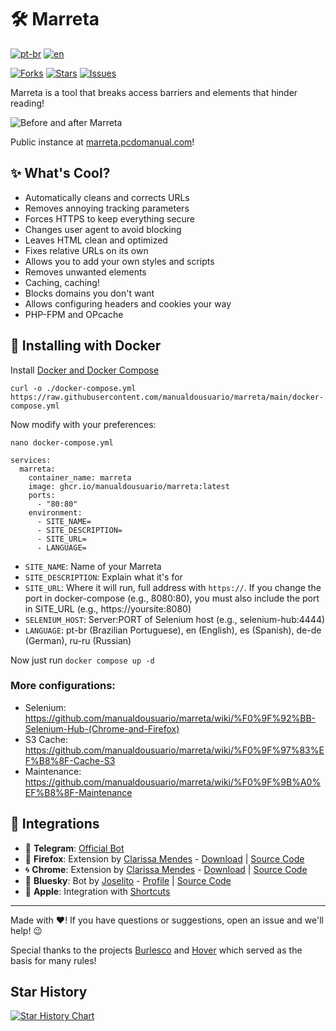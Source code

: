 # 🛠️ Marreta

[![pt-br](https://img.shields.io/badge/lang-pt--br-green.svg)](https://github.com/manualdousuario/marreta/blob/master/README.md)
[![en](https://img.shields.io/badge/lang-en-red.svg)](https://github.com/manualdousuario/marreta/blob/master/README.en.md)

[![Forks](https://img.shields.io/github/forks/manualdousuario/marreta)](https://github.com/manualdousuario/marreta/network/members)
[![Stars](https://img.shields.io/github/stars/manualdousuario/marreta)](https://github.com/manualdousuario/marreta/stargazers)
[![Issues](https://img.shields.io/github/issues/manualdousuario/marreta)](https://github.com/manualdousuario/marreta/issues)

Marreta is a tool that breaks access barriers and elements that hinder reading!

![Before and after Marreta](https://github.com/manualdousuario/marreta/blob/main/screen.png?raw=true)

Public instance at [marreta.pcdomanual.com](https://marreta.pcdomanual.com)!

## ✨ What's Cool?

- Automatically cleans and corrects URLs
- Removes annoying tracking parameters
- Forces HTTPS to keep everything secure
- Changes user agent to avoid blocking
- Leaves HTML clean and optimized
- Fixes relative URLs on its own
- Allows you to add your own styles and scripts
- Removes unwanted elements
- Caching, caching!
- Blocks domains you don't want
- Allows configuring headers and cookies your way
- PHP-FPM and OPcache

## 🐳 Installing with Docker

Install [Docker and Docker Compose](https://docs.docker.com/engine/install/)

`curl -o ./docker-compose.yml https://raw.githubusercontent.com/manualdousuario/marreta/main/docker-compose.yml`

Now modify with your preferences:

`nano docker-compose.yml`

```
services:
  marreta:
    container_name: marreta
    image: ghcr.io/manualdousuario/marreta:latest
    ports:
      - "80:80"
    environment:
      - SITE_NAME=
      - SITE_DESCRIPTION=
      - SITE_URL=
      - LANGUAGE=
```

- `SITE_NAME`: Name of your Marreta
- `SITE_DESCRIPTION`: Explain what it's for
- `SITE_URL`: Where it will run, full address with `https://`. If you change the port in docker-compose (e.g., 8080:80), you must also include the port in SITE_URL (e.g., https://yoursite:8080)
- `SELENIUM_HOST`: Server:PORT of Selenium host (e.g., selenium-hub:4444)
- `LANGUAGE`: pt-br (Brazilian Portuguese), en (English), es (Spanish), de-de (German), ru-ru (Russian)
 
Now just run `docker compose up -d`

### More configurations:
- Selenium: https://github.com/manualdousuario/marreta/wiki/%F0%9F%92%BB-Selenium-Hub-(Chrome-and-Firefox)
- S3 Cache: https://github.com/manualdousuario/marreta/wiki/%F0%9F%97%83%EF%B8%8F-Cache-S3
- Maintenance: https://github.com/manualdousuario/marreta/wiki/%F0%9F%9B%A0%EF%B8%8F-Maintenance

## 🚀 Integrations

- 🤖 **Telegram**: [Official Bot](https://t.me/leissoai_bot)
- 🦊 **Firefox**: Extension by [Clarissa Mendes](https://claromes.com/pages/whoami) - [Download](https://addons.mozilla.org/en-US/firefox/addon/marreta/) | [Source Code](https://github.com/manualdousuario/marreta-extensao)
- 🌀 **Chrome**: Extension by [Clarissa Mendes](https://claromes.com/pages/whoami) - [Download](https://chromewebstore.google.com/detail/marreta/ipelapagohjgjcgpncpbmaaacemafppe) | [Source Code](https://github.com/manualdousuario/marreta-extensao)
- 🦋 **Bluesky**: Bot by [Joselito](https://bsky.app/profile/joseli.to) - [Profile](https://bsky.app/profile/marreta.pcdomanual.com) | [Source Code](https://github.com/manualdousuario/marreta-bot)
- 🍎 **Apple**: Integration with [Shortcuts](https://www.icloud.com/shortcuts/3594074b69ee4707af52ed78922d624f)

---

Made with ❤️! If you have questions or suggestions, open an issue and we'll help! 😉

Special thanks to the projects [Burlesco](https://github.com/burlesco/burlesco) and [Hover](https://github.com/nang-dev/hover-paywalls-browser-extension/) which served as the basis for many rules!

## Star History

[![Star History Chart](https://api.star-history.com/svg?repos=manualdousuario/marreta&type=Date)](https://star-history.com/#manualdousuario/marreta&Date)